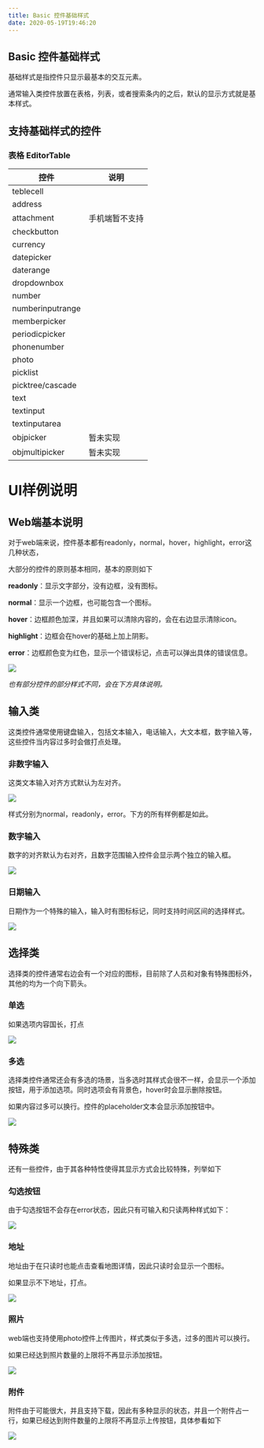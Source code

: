 ```yaml
---
title: Basic 控件基础样式
date: 2020-05-19T19:46:20
---
```


## Basic 控件基础样式

基础样式是指控件只显示最基本的交互元素。

通常输入类控件放置在表格，列表，或者搜索条内的之后，默认的显示方式就是基本样式。

## 支持基础样式的控件

### 表格 EditorTable

|控件|说明|
|---|---|
|teblecell||
|address||
|attachment|手机端暂不支持|
|checkbutton||
|currency||
|datepicker||
|daterange||
|dropdownbox||
|number||
|numberinputrange||
|memberpicker||
|periodicpicker||
|phonenumber||
|photo||
|picklist||
|picktree/cascade||
|text||
|textinput||
|textinputarea||
|objpicker|暂未实现|
|objmultipicker|暂未实现|

# UI样例说明

## Web端基本说明

对于web端来说，控件基本都有readonly，normal，hover，highlight，error这几种状态，

大部分的控件的原则基本相同，基本的原则如下

**readonly**：显示文字部分，没有边框，没有图标。

**normal**：显示一个边框，也可能包含一个图标。

**hover**：边框颜色加深，并且如果可以清除内容的，会在右边显示清除icon。

**highlight**：边框会在hover的基础上加上阴影。

**error**：边框颜色变为红色，显示一个错误标记，点击可以弹出具体的错误信息。

![](http://apaas.wxchina.com:8881/wp-content/uploads/Basic%E6%8E%A7%E4%BB%B6%E5%9F%BA%E7%A1%80%E6%A0%B7%E5%BC%8F-%E5%9F%BA%E7%A1%80%E6%A0%B7%E5%BC%8F_%E9%80%9A%E7%94%A8%E8%AF%B4%E6%98%8E.png)

*也有部分控件的部分样式不同，会在下方具体说明。*

## 输入类

这类控件通常使用键盘输入，包括文本输入，电话输入，大文本框，数字输入等，这些控件当内容过多时会做打点处理。

### 非数字输入

这类文本输入对齐方式默认为左对齐。

![](http://apaas.wxchina.com:8881/wp-content/uploads/Basic%E6%8E%A7%E4%BB%B6%E5%9F%BA%E7%A1%80%E6%A0%B7%E5%BC%8F-%E5%9F%BA%E7%A1%80%E6%A0%B7%E5%BC%8F_%E8%BE%93%E5%85%A5%E7%B1%BB.png)

样式分别为normal，readonly，error。下方的所有样例都是如此。

### 数字输入

数字的对齐默认为右对齐，且数字范围输入控件会显示两个独立的输入框。

![](http://apaas.wxchina.com:8881/wp-content/uploads/Basic%E6%8E%A7%E4%BB%B6%E5%9F%BA%E7%A1%80%E6%A0%B7%E5%BC%8F-%E5%9F%BA%E7%A1%80%E6%A0%B7%E5%BC%8F_%E6%95%B0%E5%AD%97%E8%BE%93%E5%85%A5.png)

### 日期输入

日期作为一个特殊的输入，输入时有图标标记，同时支持时间区间的选择样式。

![](http://apaas.wxchina.com:8881/wp-content/uploads/Basic%E6%8E%A7%E4%BB%B6%E5%9F%BA%E7%A1%80%E6%A0%B7%E5%BC%8F-%E5%9F%BA%E7%A1%80%E6%A0%B7%E5%BC%8F_%E6%97%A5%E6%9C%9F%E8%BE%93%E5%85%A5.png)

## 选择类

选择类的控件通常右边会有一个对应的图标，目前除了人员和对象有特殊图标外，其他的均为一个向下箭头。

### 单选

如果选项内容国长，打点

![](http://apaas.wxchina.com:8881/wp-content/uploads/Basic%E6%8E%A7%E4%BB%B6%E5%9F%BA%E7%A1%80%E6%A0%B7%E5%BC%8F-%E5%9F%BA%E7%A1%80%E6%A0%B7%E5%BC%8F_%E9%80%89%E6%8B%A9%E7%B1%BB.png)

### 多选

选择类控件通常还会有多选的场景，当多选时其样式会很不一样，会显示一个添加按钮，用于添加选项。同时选项会有背景色，hover时会显示删除按钮。

如果内容过多可以换行。控件的placeholder文本会显示添加按钮中。

![](http://apaas.wxchina.com:8881/wp-content/uploads/Basic%E6%8E%A7%E4%BB%B6%E5%9F%BA%E7%A1%80%E6%A0%B7%E5%BC%8F-%E5%9F%BA%E7%A1%80%E6%A0%B7%E5%BC%8F_%E9%80%89%E6%8B%A9%E7%B1%BB_%E5%8D%95%E9%80%89%E5%A4%9A%E9%80%89.png)

## 特殊类

还有一些控件，由于其各种特性使得其显示方式会比较特殊，列举如下

### 勾选按钮

由于勾选按钮不会存在error状态，因此只有可输入和只读两种样式如下：

![](http://apaas.wxchina.com:8881/wp-content/uploads/Basic%E6%8E%A7%E4%BB%B6%E5%9F%BA%E7%A1%80%E6%A0%B7%E5%BC%8F-%E5%9F%BA%E7%A1%80%E6%A0%B7%E5%BC%8F_%E5%8B%BE%E9%80%89.png)

### 地址

地址由于在只读时也能点击查看地图详情，因此只读时会显示一个图标。

如果显示不下地址，打点。

![](http://apaas.wxchina.com:8881/wp-content/uploads/Basic%E6%8E%A7%E4%BB%B6%E5%9F%BA%E7%A1%80%E6%A0%B7%E5%BC%8F-%E5%9F%BA%E7%A1%80%E6%A0%B7%E5%BC%8F_%E5%9C%B0%E5%9D%80.png)

### 照片

web端也支持使用photo控件上传图片，样式类似于多选，过多的图片可以换行。

如果已经达到照片数量的上限将不再显示添加按钮。

![](http://apaas.wxchina.com:8881/wp-content/uploads/Basic%E6%8E%A7%E4%BB%B6%E5%9F%BA%E7%A1%80%E6%A0%B7%E5%BC%8F-%E5%9F%BA%E7%A1%80%E6%A0%B7%E5%BC%8F_%E7%85%A7%E7%89%87.png)

### 附件

附件由于可能很大，并且支持下载，因此有多种显示的状态，并且一个附件占一行，如果已经达到附件数量的上限将不再显示上传按钮，具体参看如下

![](http://apaas.wxchina.com:8881/wp-content/uploads/Basic%E6%8E%A7%E4%BB%B6%E5%9F%BA%E7%A1%80%E6%A0%B7%E5%BC%8F-%E5%9F%BA%E7%A1%80%E6%A0%B7%E5%BC%8F_%E9%99%84%E4%BB%B6.png)